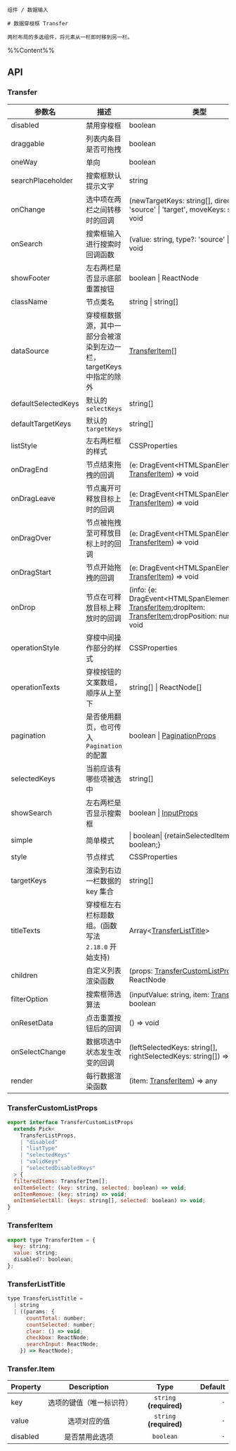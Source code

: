 `````
组件 / 数据输入

# 数据穿梭框 Transfer

两栏布局的多选组件，将元素从一栏即时移到另一栏。
`````

%%Content%%

## API

### Transfer

|参数名|描述|类型|默认值|版本|
|---|---|---|---|---|
|disabled|禁用穿梭框|boolean |`-`|-|
|draggable|列表内条目是否可拖拽|boolean |`-`|-|
|oneWay|单向|boolean |`-`|-|
|searchPlaceholder|搜索框默认提示文字|string |`-`|-|
|onChange|选中项在两栏之间转移时的回调|(newTargetKeys: string[], direction: 'source' \| 'target', moveKeys: string[]) => void |`-`|-|
|onSearch|搜索框输入进行搜索时回调函数|(value: string, type?: 'source' \| 'target') => void |`-`|-|
|showFooter|左右两栏是否显示底部重置按钮|boolean \| ReactNode |`-`|ReactNode in `2.11.0`|
|className|节点类名|string \| string[] |`-`|-|
|dataSource|穿梭框数据源，其中一部分会被渲染到左边一栏，targetKeys 中指定的除外|[TransferItem](#transferitem)[] |`-`|-|
|defaultSelectedKeys|默认的 `selectKeys`|string[] |`[]`|-|
|defaultTargetKeys|默认的 `targetKeys`|string[] |`[]`|-|
|listStyle|左右两栏框的样式|CSSProperties |`-`|-|
|onDragEnd|节点结束拖拽的回调|(e: DragEvent&lt;HTMLSpanElement&gt;, item: [TransferItem](#transferitem)) =&gt; void |`-`|-|
|onDragLeave|节点离开可释放目标上时的回调|(e: DragEvent&lt;HTMLSpanElement&gt;, item: [TransferItem](#transferitem)) =&gt; void |`-`|-|
|onDragOver|节点被拖拽至可释放目标上时的回调|(e: DragEvent&lt;HTMLSpanElement&gt;, item: [TransferItem](#transferitem)) =&gt; void |`-`|-|
|onDragStart|节点开始拖拽的回调|(e: DragEvent&lt;HTMLSpanElement&gt;, item: [TransferItem](#transferitem)) =&gt; void |`-`|-|
|onDrop|节点在可释放目标上释放时的回调|(info: {e: DragEvent&lt;HTMLSpanElement&gt;;dragItem: [TransferItem](#transferitem);dropItem: [TransferItem](#transferitem);dropPosition: number;}) =&gt; void |`-`|-|
|operationStyle|穿梭中间操作部分的样式|CSSProperties |`-`|-|
|operationTexts|穿梭按钮的文案数组，顺序从上至下|string[] \| ReactNode[] |`-`|-|
|pagination|是否使用翻页，也可传入 `Pagination` 的配置|boolean \| [PaginationProps](pagination#pagination) |`-`|-|
|selectedKeys|当前应该有哪些项被选中|string[] |`-`|-|
|showSearch|左右两栏是否显示搜索框|boolean \| [InputProps](input#input) |`-`|-|
|simple|简单模式|\| boolean\| {retainSelectedItems?: boolean;} |`-`|`retainSelectedItems` in '2.21.0'|
|style|节点样式|CSSProperties |`-`|-|
|targetKeys|渲染到右边一栏数据的 key 集合|string[] |`-`|-|
|titleTexts|穿梭框左右栏标题数组。(函数写法 `2.18.0` 开始支持)|Array&lt;[TransferListTitle](#transferlisttitle)&gt; |`['Source', 'Target']`|-|
|children|自定义列表渲染函数|(props: [TransferCustomListProps](#transfercustomlistprops)) => ReactNode |`-`|-|
|filterOption|搜索框筛选算法|(inputValue: string, item: [TransferItem](#transferitem)) => boolean |`(inputValue, item) => item.value.indexOf(inputValue) !== -1`|-|
|onResetData|点击重置按钮后的回调|() => void |`-`|-|
|onSelectChange|数据项选中状态发生改变的回调|(leftSelectedKeys: string[], rightSelectedKeys: string[]) => void |`-`|-|
|render|每行数据渲染函数|(item: [TransferItem](#transferitem)) => any |`-`|-|

### TransferCustomListProps

```js
export interface TransferCustomListProps
  extends Pick<
    TransferListProps,
    | "disabled"
    | "listType"
    | "selectedKeys"
    | "validKeys"
    | "selectedDisabledKeys"
  > {
  filteredItems: TransferItem[];
  onItemSelect: (key: string, selected: boolean) => void;
  onItemRemove: (key: string) => void;
  onItemSelectAll: (keys: string[], selected: boolean) => void;
}
```

### TransferItem

```js
export type TransferItem = {
  key: string;
  value: string;
  disabled?: boolean;
};
```

### TransferListTitle

```js
type TransferListTitle =
  | string
  | ((params: {
      countTotal: number;
      countSelected: number;
      clear: () => void;
      checkbox: ReactNode;
      searchInput: ReactNode;
    }) => ReactNode);
```

### Transfer.Item

|Property|Description|Type|Default|
|---|:---:|:---:|---:|
|key|选项的键值（唯一标识符）|`string` **(required)**|`-`|
|value|选项对应的值|`string` **(required)**|`-`|
|disabled|是否禁用此选项|`boolean`|`-`|
